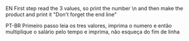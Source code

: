 EN
First step read the 3 values, so print the number \n and then make the product and print it "Don't forget the end line"

PT-BR
Primeiro passo leia os tres valores, imprima o numero e então multiplique o salário pelo tempo e imprima, não esqueça do fim de linha